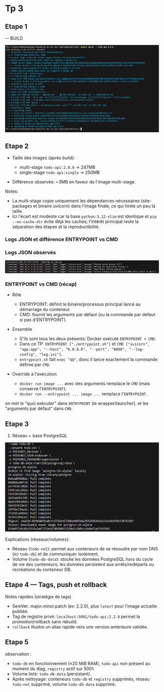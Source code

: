 # Tp 3

## Etape 1

-- BUILD

![alt text](image-21.png)

## Etape 2

- Taille des images (après build):

  - multi-stage `todo-api:2.0.0` → 247MB
  - single-stage `todo-api:single` → 250MB

- Différence observée: ~3MB en faveur de l'image multi-stage.

Notes:

- La multi-stage copie uniquement les dépendances nécessaires (site-packages et binaire uvicorn) dans l'image finale, ce qui limite un peu la taille.
- Ici l'écart est modeste car la base `python:3.12-slim` est identique et `pip --no-cache-dir` évite déjà les caches; l'intérêt principal reste la séparation des étapes et la reproductibilité.

### Logs JSON et différence ENTRYPOINT vs CMD

### Logs JSON observés

![alt text](image-22.png)

### ENTRYPOINT vs CMD (récap)

- Rôle

  - ENTRYPOINT: définit le binaire/processus principal lancé au démarrage du conteneur.
  - CMD: fournit les arguments par défaut (ou la commande par défaut si pas d'ENTRYPOINT).

- Ensemble

  - S'ils sont tous les deux présents: Docker exécute `ENTRYPOINT + CMD`.
  - Dans ce TP: `ENTRYPOINT ["./entrypoint.sh"]` et `CMD ["uvicorn", "app:app", "--host", "0.0.0.0", "--port", "8000", "--log-config", "log.ini"]`.
  - `entrypoint.sh` fait `exec "$@"`, donc il lance exactement la commande définie par `CMD`.

- Override à l'exécution

  - `docker run image ...` avec des arguments remplace le `CMD` (mais conserve l'`ENTRYPOINT`).
  - `docker run --entrypoint ... image ...` remplace l'`ENTRYPOINT`.

on met le "quoi exécuter" dans `ENTRYPOINT` (le wrapper/launcher), et les "arguments par défaut" dans `CMD`.

## Etape 3

1. Réseau + base PostgreSQL

![alt text](image-23.png)

Explications (réseaux/volumes):

- Réseau (`todo-net`): permet aux conteneurs de se résoudre par nom DNS (ici `todo-db`) et de communiquer isolément.
- Volume (`todo-db-data`): stocke les données PostgreSQL hors du cycle de vie des conteneurs; les données persistent aux arrêts/redéparts ou recréations du conteneur DB.

## Etape 4 — Tags, push et rollback

Notes rapides (stratégie de tags)

- SemVer: major.minor.patch (ex: 2.2.0), plus `latest` pour l'image actuelle publiée.
- Tag de registre privé: `localhost:5001/todo-api:2.2.0` permet la promotion/rollback sans rebuild.
- `rollback` illustre un alias rapide vers une version antérieure validée.

## Etape 5

observation :

- `todo-db` en fonctionnement (≈20 MiB RAM), `todo-api` non présent au moment du diag, `registry` actif sur 5001.
- Volume listé: `todo-db-data` (persistant).
- Après nettoyage: conteneurs `todo-db` et `registry` supprimés, réseau `todo-net` supprimé, volume `todo-db-data` supprimé.
